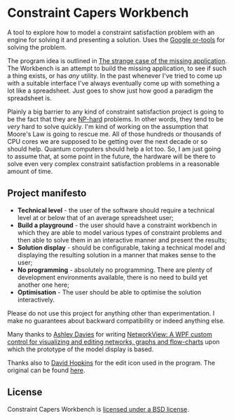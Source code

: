 # Constraint Capers Workbench
A tool to explore how to model a constraint satisfaction problem with an engine for solving it and presenting a solution. Uses the [Google or-tools](https://developers.google.com/optimization/) for solving the problem.

The program idea is outlined in [The strange case of the missing application](http://techteapot.com/strange-case-of-the-missing-application/). The Workbench is an attempt to build the missing application, to see if such a thing exists, or has *any* utility. In the past whenever I've tried to come up with a suitable interface I've always eventually come up with something a lot like a spreadsheet. Just goes to show just how good a paradigm the spreadsheet is.

Plainly a big barrier to any kind of constraint satisfaction project is going to be the fact that they are [NP-hard](http://en.wikipedia.org/wiki/NP-hard) problems. In other words, they tend to be *very* hard to solve quickly. I'm kind of working on the assumption that Moore's Law is going to rescue me. All of those hundreds or thousands of CPU cores we are supposed to be getting over the next decade or so should help. Quantum computers should help a lot too. So, I am just going to assume that, at some point in the future, the hardware will be there to solve even very complex constraint satisfaction problems in a reasonable amount of time.

## Project manifesto
* **Technical level** - the user of the software should require a technical level at or below that of an average spreadsheet user;
* **Build a playground** - the user should have a constraint workbench in which they are able to model various types of constraint problems and then able to solve them in an interactive manner and present the results;
* **Solution display** - should be configurable, taking a technical model and displaying the resulting solution in a manner that makes sense to the user;
* **No programming** - absolutely no programming. There are plenty of development environments available, there is no need to build yet another one here;
* **Optimisation** - The user should be able to optimise the solution interactively.

Please do not use this project for anything other than experimentation. I make no guarantees about backward compatibility or indeed anything else.

Many thanks to [Ashley Davies](http://www.codecapers.com.au) for writing [NetworkView: A WPF custom control for visualizing and editing networks, graphs and flow-charts](http://www.codeproject.com/Articles/182683/NetworkView-A-WPF-custom-control-for-visualizing-a) upon which the prototype of the model display is based.

Thanks also to [David Hopkins](http://semlabs.co.uk/) for the edit icon used in the program. The original can be found [here](http://findicons.com/icon/180721/pencil_small?id=378530).

## License
Constraint Capers Workbench is [licensed under a BSD license](LICENSE.md).
